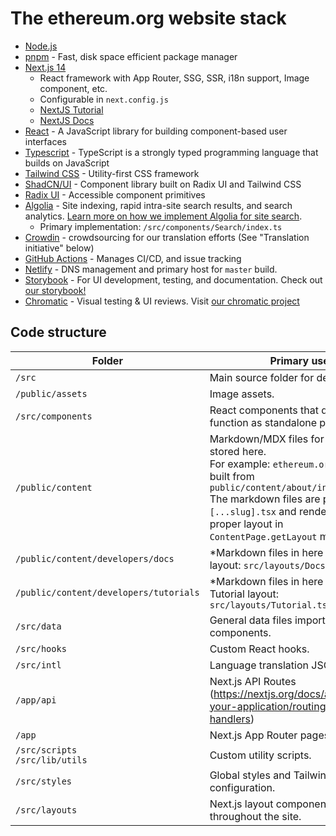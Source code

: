 # The ethereum.org website stack

- [Node.js](https://nodejs.org/)
- [pnpm](https://pnpm.io/) - Fast, disk space efficient package manager
- [Next.js 14](https://nextjs.org/)
  - React framework with App Router, SSG, SSR, i18n support, Image component, etc.
  - Configurable in `next.config.js`
  - [NextJS Tutorial](https://nextjs.org/learn)
  - [NextJS Docs](https://nextjs.org/docs)
- [React](https://react.dev/) - A JavaScript library for building component-based user interfaces
- [Typescript](https://www.typescriptlang.org/) - TypeScript is a strongly typed programming language that builds on JavaScript
- [Tailwind CSS](https://tailwindcss.com/) - Utility-first CSS framework
- [ShadCN/UI](https://ui.shadcn.com/) - Component library built on Radix UI and Tailwind CSS
- [Radix UI](https://www.radix-ui.com/) - Accessible component primitives
- [Algolia](https://www.algolia.com/) - Site indexing, rapid intra-site search results, and search analytics. [Learn more on how we implement Algolia for site search](./site-search.md).
  - Primary implementation: `/src/components/Search/index.ts`
- [Crowdin](https://crowdin.com/) - crowdsourcing for our translation efforts (See "Translation initiative" below)
- [GitHub Actions](https://github.com/features/actions) - Manages CI/CD, and issue tracking
- [Netlify](https://www.netlify.com/) - DNS management and primary host for `master` build.
- [Storybook](https://storybook.js.org/) - For UI development, testing, and documentation. Check out [our storybook!](https://dev--63b7ea99632763723c7f4d6b.chromatic.com/)
- [Chromatic](https://www.chromatic.com/) - Visual testing & UI reviews. Visit [our chromatic project](https://www.chromatic.com/builds?appId=63b7ea99632763723c7f4d6b)

## Code structure

| Folder                                 | Primary use                                                                                                                                                                                                                                                           |
| -------------------------------------- | --------------------------------------------------------------------------------------------------------------------------------------------------------------------------------------------------------------------------------------------------------------------- |
| `/src`                                 | Main source folder for development.                                                                                                                                                                                                                                   |
| `/public/assets`                       | Image assets.                                                                                                                                                                                                                                                         |
| `/src/components`                      | React components that do not function as standalone pages.                                                                                                                                                                                                            |
| `/public/content`                      | Markdown/MDX files for site content stored here. <br>For example: `ethereum.org/about/` is built from `public/content/about/index.md` <br>The markdown files are parsed by `[...slug].tsx` and rendered using the proper layout in `ContentPage.getLayout` method. |
| `/public/content/developers/docs`      | \*Markdown files in here use the Docs layout: `src/layouts/Docs.tsx`                                                                                                                                                                                                  |
| `/public/content/developers/tutorials` | \*Markdown files in here use the Tutorial layout: `src/layouts/Tutorial.tsx`                                                                                                                                                                                          |
| `/src/data`                            | General data files importable by components.                                                                                                                                                                                                                          |
| `/src/hooks`                           | Custom React hooks.                                                                                                                                                                                                                                                   |
| `/src/intl`                            | Language translation JSON files.                                                                                                                                                                                                                                      |
| `/app/api`                             | Next.js API Routes (https://nextjs.org/docs/app/building-your-application/routing/route-handlers)                                                                                                                                                                    |
| `/app`                                 | Next.js App Router pages and layouts.                                                                                                                                                                                                                                |
| `/src/scripts`<br>`/src/lib/utils`     | Custom utility scripts.                                                                                                                                                                                                                                               |
| `/src/styles`                          | Global styles and Tailwind CSS configuration.                                                                                                                                                                                                                        |
| `/src/layouts`                         | Next.js layout components used throughout the site.                                                                                                                                                                                                                  |
